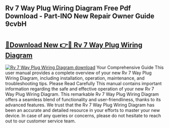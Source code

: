 ## Rv 7 Way Plug Wiring Diagram Free Pdf Download - Part-lNO New Repair Owner Guide 9cvbH

# <h2><a href="http://dfi89jj.blite.top/?on=Rv+7+Way+Plug+Wiring+Diagram">🔗Download New 👉🔴 Rv 7 Way Plug Wiring Diagram</a></h2>

[![Rv 7 Way Plug Wiring Diagram download](https://i.imgur.com/lujVjoI.png)](http://dfi89jj.blite.top/?on=Rv+7+Way+Plug+Wiring+Diagram)
Your Comprehensive Guide This user manual provides a complete overview of your new Rv 7 Way Plug Wiring Diagram, including installation, operation, maintenance, and troubleshooting tips. Please Read Carefully This manual contains important information regarding the safe and effective operation of your new Rv 7 Way Plug Wiring Diagram. This remarkable Rv 7 Way Plug Wiring Diagram offers a seamless blend of functionality and user-friendliness, thanks to its advanced features. We trust that the Rv 7 Way Plug Wiring Diagram has been an accurate and detailed resource in your efforts to master your new device. In case of any queries or concerns, please do not hesitate to reach out to our customer service team.
